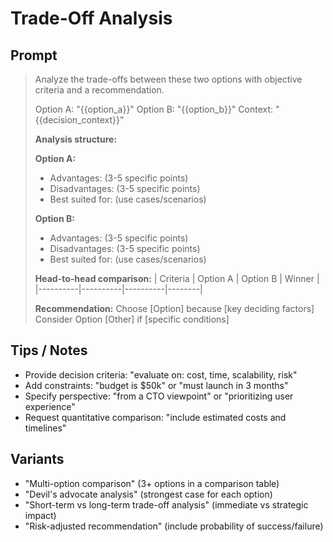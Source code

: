 # Trade-Off Analysis

## Prompt
> Analyze the trade-offs between these two options with objective criteria and a recommendation.
>
> Option A: "{{option_a}}"
> Option B: "{{option_b}}"
> Context: "{{decision_context}}"
>
> **Analysis structure:**
>
> **Option A:**
> - Advantages: (3-5 specific points)
> - Disadvantages: (3-5 specific points)
> - Best suited for: (use cases/scenarios)
>
> **Option B:**
> - Advantages: (3-5 specific points)
> - Disadvantages: (3-5 specific points)
> - Best suited for: (use cases/scenarios)
>
> **Head-to-head comparison:**
> | Criteria | Option A | Option B | Winner |
> |----------|----------|----------|--------|
>
> **Recommendation:**
> Choose [Option] because [key deciding factors]
> Consider Option [Other] if [specific conditions]

## Tips / Notes
- Provide decision criteria: "evaluate on: cost, time, scalability, risk"
- Add constraints: "budget is $50k" or "must launch in 3 months"
- Specify perspective: "from a CTO viewpoint" or "prioritizing user experience"
- Request quantitative comparison: "include estimated costs and timelines"

## Variants
- "Multi-option comparison" (3+ options in a comparison table)
- "Devil's advocate analysis" (strongest case for each option)
- "Short-term vs long-term trade-off analysis" (immediate vs strategic impact)
- "Risk-adjusted recommendation" (include probability of success/failure)
